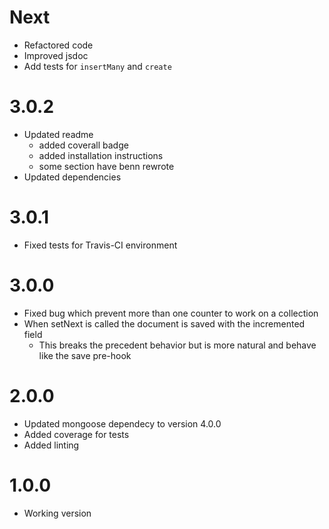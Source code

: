# Next

 - Refactored code
 - Improved jsdoc 
 - Add tests for `insertMany` and `create`

# 3.0.2

- Updated readme
    + added coverall badge
    + added installation instructions
    + some section have benn rewrote
- Updated dependencies

# 3.0.1

- Fixed tests for Travis-CI environment

# 3.0.0

- Fixed bug which prevent more than one counter to work on a collection
- When setNext is called the document is saved with the incremented field
    + This breaks the precedent behavior but is more natural and behave like the save pre-hook

# 2.0.0

- Updated mongoose dependecy to version 4.0.0
- Added coverage for tests
- Added linting

# 1.0.0

- Working version
